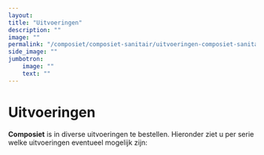 ```yaml
---
layout: 
title: "Uitvoeringen"
description: ""
image: ""
permalink: "/composiet/composiet-sanitair/uitvoeringen-composiet-sanitair/"
side_image: ""
jumbotron:
    image: ""
    text: ""
---
```


# Uitvoeringen

**Composiet** is in diverse uitvoeringen te bestellen. Hieronder ziet u per serie welke uitvoeringen eventueel mogelijk zijn: